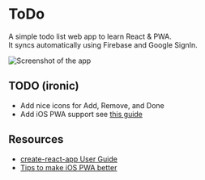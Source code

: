 # ToDo
A simple todo list web app to learn React & PWA.  
It syncs automatically using Firebase and Google SignIn.

![Screenshot of the app](https://i.imgur.com/WQLVXiX.png)

## TODO (ironic)
- Add nice icons for Add, Remove, and Done
- Add iOS PWA support see [this guide](https://blog.truthlabs.com/building-a-progressive-web-app-in-react-11c77a7fccb3)

## Resources
- [create-react-app User Guide](https://github.com/facebook/create-react-app/blob/master/packages/react-scripts/template/README.md)
- [Tips to make iOS PWA better](https://www.netguru.co/codestories/few-tips-that-will-make-your-pwa-on-ios-feel-like-native)